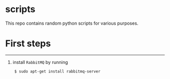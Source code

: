 # scripts
This repo contains random python scripts for various purposes.

# First steps
-------------
1. install `RabbitMQ` by running 

```bash
    $ sudo apt-get install rabbitmq-server
```
